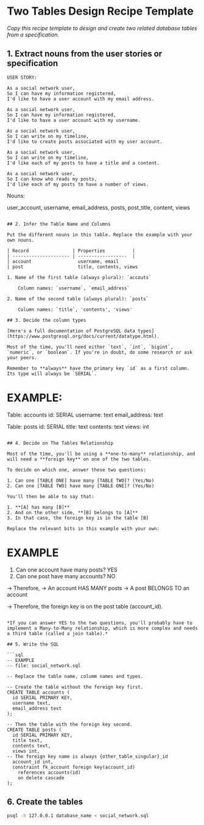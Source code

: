 # Two Tables Design Recipe Template

_Copy this recipe template to design and create two related database tables from a specification._

## 1. Extract nouns from the user stories or specification

```
USER STORY:

As a social network user,
So I can have my information registered,
I'd like to have a user account with my email address.

As a social network user,
So I can have my information registered,
I'd like to have a user account with my username.

As a social network user,
So I can write on my timeline,
I'd like to create posts associated with my user account.

As a social network user,
So I can write on my timeline,
I'd like each of my posts to have a title and a content.

As a social network user,
So I can know who reads my posts,
I'd like each of my posts to have a number of views.

```
Nouns:

user_account, username, email_address, posts, post_title, content, views
```

## 2. Infer the Table Name and Columns

Put the different nouns in this table. Replace the example with your own nouns.

| Record                | Properties          |
| --------------------- | ------------------  |
| account                 username, email
| post                    title, contents, views

1. Name of the first table (always plural): `accouts` 

    Column names: `username`, `email_address`

2. Name of the second table (always plural): `posts` 

    Column names: `title`, 'contents', 'views'

## 3. Decide the column types

[Here's a full documentation of PostgreSQL data types](https://www.postgresql.org/docs/current/datatype.html).

Most of the time, you'll need either `text`, `int`, `bigint`, `numeric`, or `boolean`. If you're in doubt, do some research or ask your peers.

Remember to **always** have the primary key `id` as a first column. Its type will always be `SERIAL`.

```
# EXAMPLE:

Table: accounts
id: SERIAL
username: text
email_address: text

Table: posts
id: SERIAL
title: text
contents: text
views: int
```

## 4. Decide on The Tables Relationship

Most of the time, you'll be using a **one-to-many** relationship, and will need a **foreign key** on one of the two tables.

To decide on which one, answer these two questions:

1. Can one [TABLE ONE] have many [TABLE TWO]? (Yes/No)
2. Can one [TABLE TWO] have many [TABLE ONE]? (Yes/No)

You'll then be able to say that:

1. **[A] has many [B]**
2. And on the other side, **[B] belongs to [A]**
3. In that case, the foreign key is in the table [B]

Replace the relevant bits in this example with your own:

```
# EXAMPLE

1. Can one account have many posts? YES
2. Can one post have many accounts? NO

-> Therefore,
-> An account HAS MANY posts
-> A post BELONGS TO an account

-> Therefore, the foreign key is on the post table (account_id).
```

*If you can answer YES to the two questions, you'll probably have to implement a Many-to-Many relationship, which is more complex and needs a third table (called a join table).*

## 5. Write the SQL

```sql
-- EXAMPLE
-- file: social_network.sql

-- Replace the table name, columm names and types.

-- Create the table without the foreign key first.
CREATE TABLE accounts (
  id SERIAL PRIMARY KEY,
  username text,
  email_address text
);

-- Then the table with the foreign key second.
CREATE TABLE posts (
  id SERIAL PRIMARY KEY,
  title text,
  contents text,
  views int,
-- The foreign key name is always {other_table_singular}_id
  account_id int,
  constraint fk_account foreign key(account_id)
    references accounts(id)
    on delete cascade
);

```

## 6. Create the tables

```bash
psql -h 127.0.0.1 database_name < social_network.sql
```
